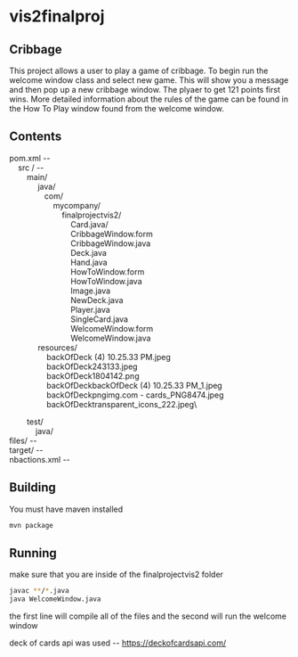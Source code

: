 # vis2finalproj
## Cribbage

This project allows a user to play a game of cribbage. To begin run the welcome window class and select new game. This will show you a message and then pop up a new cribbage window. The plyaer to get 121 points first wins. More detailed information about the rules of the game can be found in the How To Play window found from the welcome window.

## Contents
pom.xml --\
&nbsp;&nbsp;&nbsp;&nbsp;src /   --\
&nbsp;&nbsp;&nbsp;&nbsp;&nbsp;&nbsp;&nbsp;&nbsp;main/\
   &nbsp;&nbsp;&nbsp;&nbsp;&nbsp;&nbsp;&nbsp;&nbsp;&nbsp;&nbsp;&nbsp;&nbsp; java/\
      &nbsp;&nbsp;&nbsp;&nbsp;&nbsp;&nbsp;&nbsp;&nbsp;&nbsp;&nbsp;&nbsp;&nbsp;&nbsp;&nbsp;&nbsp;&nbsp;com/\
        &nbsp;&nbsp;&nbsp;&nbsp;&nbsp;&nbsp;&nbsp;&nbsp;&nbsp;&nbsp;&nbsp;&nbsp;&nbsp;&nbsp;&nbsp;&nbsp;&nbsp;&nbsp;&nbsp;&nbsp;mycompany/\
          &nbsp;&nbsp;&nbsp;&nbsp;&nbsp;&nbsp;&nbsp;&nbsp;&nbsp;&nbsp;&nbsp;&nbsp;&nbsp;&nbsp;&nbsp;&nbsp;&nbsp;&nbsp;&nbsp;&nbsp;&nbsp;&nbsp;&nbsp;&nbsp;finalprojectvis2/\
            &nbsp;&nbsp;&nbsp;&nbsp;&nbsp;&nbsp;&nbsp;&nbsp;&nbsp;&nbsp;&nbsp;&nbsp;&nbsp;&nbsp;&nbsp;&nbsp;&nbsp;&nbsp;&nbsp;&nbsp;&nbsp;&nbsp;&nbsp;&nbsp;&nbsp;&nbsp;&nbsp;&nbsp;Card.java/\
            &nbsp;&nbsp;&nbsp;&nbsp;&nbsp;&nbsp;&nbsp;&nbsp;&nbsp;&nbsp;&nbsp;&nbsp;&nbsp;&nbsp;&nbsp;&nbsp;&nbsp;&nbsp;&nbsp;&nbsp;&nbsp;&nbsp;&nbsp;&nbsp;&nbsp;&nbsp;&nbsp;&nbsp;CribbageWindow.form\
            &nbsp;&nbsp;&nbsp;&nbsp;&nbsp;&nbsp;&nbsp;&nbsp;&nbsp;&nbsp;&nbsp;&nbsp;&nbsp;&nbsp;&nbsp;&nbsp;&nbsp;&nbsp;&nbsp;&nbsp;&nbsp;&nbsp;&nbsp;&nbsp;&nbsp;&nbsp;&nbsp;&nbsp;CribbageWindow.java\
            &nbsp;&nbsp;&nbsp;&nbsp;&nbsp;&nbsp;&nbsp;&nbsp;&nbsp;&nbsp;&nbsp;&nbsp;&nbsp;&nbsp;&nbsp;&nbsp;&nbsp;&nbsp;&nbsp;&nbsp;&nbsp;&nbsp;&nbsp;&nbsp;&nbsp;&nbsp;&nbsp;&nbsp;Deck.java\
            &nbsp;&nbsp;&nbsp;&nbsp;&nbsp;&nbsp;&nbsp;&nbsp;&nbsp;&nbsp;&nbsp;&nbsp;&nbsp;&nbsp;&nbsp;&nbsp;&nbsp;&nbsp;&nbsp;&nbsp;&nbsp;&nbsp;&nbsp;&nbsp;&nbsp;&nbsp;&nbsp;&nbsp;Hand.java\
            &nbsp;&nbsp;&nbsp;&nbsp;&nbsp;&nbsp;&nbsp;&nbsp;&nbsp;&nbsp;&nbsp;&nbsp;&nbsp;&nbsp;&nbsp;&nbsp;&nbsp;&nbsp;&nbsp;&nbsp;&nbsp;&nbsp;&nbsp;&nbsp;&nbsp;&nbsp;&nbsp;&nbsp;HowToWindow.form\
            &nbsp;&nbsp;&nbsp;&nbsp;&nbsp;&nbsp;&nbsp;&nbsp;&nbsp;&nbsp;&nbsp;&nbsp;&nbsp;&nbsp;&nbsp;&nbsp;&nbsp;&nbsp;&nbsp;&nbsp;&nbsp;&nbsp;&nbsp;&nbsp;&nbsp;&nbsp;&nbsp;&nbsp;HowToWindow.java\
            &nbsp;&nbsp;&nbsp;&nbsp;&nbsp;&nbsp;&nbsp;&nbsp;&nbsp;&nbsp;&nbsp;&nbsp;&nbsp;&nbsp;&nbsp;&nbsp;&nbsp;&nbsp;&nbsp;&nbsp;&nbsp;&nbsp;&nbsp;&nbsp;&nbsp;&nbsp;&nbsp;&nbsp;Image.java\
            &nbsp;&nbsp;&nbsp;&nbsp;&nbsp;&nbsp;&nbsp;&nbsp;&nbsp;&nbsp;&nbsp;&nbsp;&nbsp;&nbsp;&nbsp;&nbsp;&nbsp;&nbsp;&nbsp;&nbsp;&nbsp;&nbsp;&nbsp;&nbsp;&nbsp;&nbsp;&nbsp;&nbsp;NewDeck.java\
            &nbsp;&nbsp;&nbsp;&nbsp;&nbsp;&nbsp;&nbsp;&nbsp;&nbsp;&nbsp;&nbsp;&nbsp;&nbsp;&nbsp;&nbsp;&nbsp;&nbsp;&nbsp;&nbsp;&nbsp;&nbsp;&nbsp;&nbsp;&nbsp;&nbsp;&nbsp;&nbsp;&nbsp;Player.java\
            &nbsp;&nbsp;&nbsp;&nbsp;&nbsp;&nbsp;&nbsp;&nbsp;&nbsp;&nbsp;&nbsp;&nbsp;&nbsp;&nbsp;&nbsp;&nbsp;&nbsp;&nbsp;&nbsp;&nbsp;&nbsp;&nbsp;&nbsp;&nbsp;&nbsp;&nbsp;&nbsp;&nbsp;SingleCard.java\
            &nbsp;&nbsp;&nbsp;&nbsp;&nbsp;&nbsp;&nbsp;&nbsp;&nbsp;&nbsp;&nbsp;&nbsp;&nbsp;&nbsp;&nbsp;&nbsp;&nbsp;&nbsp;&nbsp;&nbsp;&nbsp;&nbsp;&nbsp;&nbsp;&nbsp;&nbsp;&nbsp;&nbsp;WelcomeWindow.form\
            &nbsp;&nbsp;&nbsp;&nbsp;&nbsp;&nbsp;&nbsp;&nbsp;&nbsp;&nbsp;&nbsp;&nbsp;&nbsp;&nbsp;&nbsp;&nbsp;&nbsp;&nbsp;&nbsp;&nbsp;&nbsp;&nbsp;&nbsp;&nbsp;&nbsp;&nbsp;&nbsp;&nbsp;WelcomeWindow.java\
    &nbsp;&nbsp;&nbsp;&nbsp;&nbsp;&nbsp;&nbsp;&nbsp;&nbsp;&nbsp;&nbsp;&nbsp;&nbsp;resources/\
      &nbsp;&nbsp;&nbsp;&nbsp;&nbsp;&nbsp;&nbsp;&nbsp;&nbsp;&nbsp;&nbsp;&nbsp;&nbsp;&nbsp;&nbsp;&nbsp;&nbsp;backOfDeck (4) 10.25.33 PM.jpeg\
      &nbsp;&nbsp;&nbsp;&nbsp;&nbsp;&nbsp;&nbsp;&nbsp;&nbsp;&nbsp;&nbsp;&nbsp;&nbsp;&nbsp;&nbsp;&nbsp;&nbsp;backOfDeck243133.jpeg\
      &nbsp;&nbsp;&nbsp;&nbsp;&nbsp;&nbsp;&nbsp;&nbsp;&nbsp;&nbsp;&nbsp;&nbsp;&nbsp;&nbsp;&nbsp;&nbsp;&nbsp;backOfDeck1804142.png\
      &nbsp;&nbsp;&nbsp;&nbsp;&nbsp;&nbsp;&nbsp;&nbsp;&nbsp;&nbsp;&nbsp;&nbsp;&nbsp;&nbsp;&nbsp;&nbsp;&nbsp;backOfDeckbackOfDeck (4) 10.25.33 PM_1.jpeg\
      &nbsp;&nbsp;&nbsp;&nbsp;&nbsp;&nbsp;&nbsp;&nbsp;&nbsp;&nbsp;&nbsp;&nbsp;&nbsp;&nbsp;&nbsp;&nbsp;&nbsp;backOfDeckpngimg.com - cards_PNG8474.jpeg\
      &nbsp;&nbsp;&nbsp;&nbsp;&nbsp;&nbsp;&nbsp;&nbsp;&nbsp;&nbsp;&nbsp;&nbsp;&nbsp;&nbsp;&nbsp;&nbsp;&nbsp;backOfDecktransparent_icons_222.jpeg\
      
   &nbsp;&nbsp;&nbsp;&nbsp;&nbsp;&nbsp;&nbsp;&nbsp;test/\
     &nbsp;&nbsp;&nbsp;&nbsp;&nbsp;&nbsp;&nbsp;&nbsp;&nbsp;&nbsp;&nbsp;&nbsp;java/\
files/  --\
target/ --\
nbactions.xml --

## Building
You must have maven installed
```bash
mvn package
```
## Running
make sure that you are inside of the finalprojectvis2 folder
```bash
javac **/*.java
java WelcomeWindow.java
```
the first line will compile all of the files and the second will run the welcome window

deck of cards api was used -- https://deckofcardsapi.com/ 
